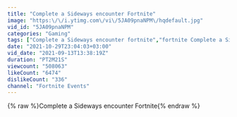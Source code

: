 ```yaml
---
title: "Complete a Sideways encounter Fortnite"
image: "https:\/\/i.ytimg.com\/vi\/5JA09pnaNPM\/hqdefault.jpg"
vid_id: "5JA09pnaNPM"
categories: "Gaming"
tags: ["Complete a Sideways encounter fortnite","fortnite Complete a Sideways encounter","Complete a Sideways encounter"]
date: "2021-10-29T23:04:03+03:00"
vid_date: "2021-09-13T13:38:19Z"
duration: "PT2M21S"
viewcount: "508063"
likeCount: "6474"
dislikeCount: "336"
channel: "Fortnite Events"
---
```

{% raw %}Complete a Sideways encounter Fortnite{% endraw %}
